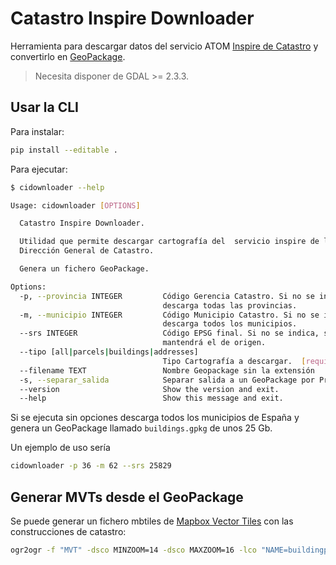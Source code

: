 # Catastro Inspire Downloader

Herramienta para descargar datos del servicio ATOM [Inspire de Catastro](http://www.catastro.minhap.es/webinspire/index.html) y convertirlo en [GeoPackage](https://www.geopackage.org/).

> Necesita disponer de GDAL >= 2.3.3.

## Usar la CLI

Para instalar:

```bash
pip install --editable .
```

Para ejecutar:

```bash
$ cidownloader --help

Usage: cidownloader [OPTIONS]

  Catastro Inspire Downloader.

  Utilidad que permite descargar cartografía del  servicio inspire de la
  Dirección General de Catastro.

  Genera un fichero GeoPackage.

Options:
  -p, --provincia INTEGER         Código Gerencia Catastro. Si no se indica
                                  descarga todas las provincias.
  -m, --municipio INTEGER         Código Municipio Catastro. Si no se indica
                                  descarga todos los municipios.
  --srs INTEGER                   Código EPSG final. Si no se indica, se
                                  mantendrá el de origen.
  --tipo [all|parcels|buildings|addresses]
                                  Tipo Cartografía a descargar.  [required]
  --filename TEXT                 Nombre Geopackage sin la extensión
  -s, --separar_salida            Separar salida a un GeoPackage por Provincia
  --version                       Show the version and exit.
  --help                          Show this message and exit.
```

Si se ejecuta sin opciones descarga todos los municipios de España y genera un GeoPackage llamado `buildings.gpkg` de unos 25 Gb.

Un ejemplo de uso sería

```bash
cidownloader -p 36 -m 62 --srs 25829
```

## Generar MVTs desde el GeoPackage

Se puede generar un fichero mbtiles de [Mapbox Vector Tiles](https://docs.mapbox.com/vector-tiles/reference/) con las construcciones de catastro:

```bash
ogr2ogr -f "MVT" -dsco MINZOOM=14 -dsco MAXZOOM=16 -lco "NAME=buildingparts" -sql "SELECT localID AS id, substr(localid, 0, 15) as parcel, numberOfFloorsAboveGround AS floors, geom FROM BuildingPart WHERE numberOfFloorsAboveGround > 0" buildings.mbtiles buildings.gpkg
```
